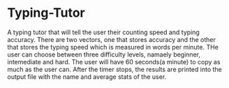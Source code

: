 # Typing-Tutor
A typing tutor that will tell the user their counting speed and typing accuracy.
There are two vectors, one that stores accuracy and the other that stores the typing speed which is measured in words per minute. 
THe user can choose between three difficulty levels, namaely beginner, intemediate and hard.
The user will have 60 seconds(a minute) to copy as much as the user can. After the timer stops, the results are printed into the output
file with the name and average stats of the user.
